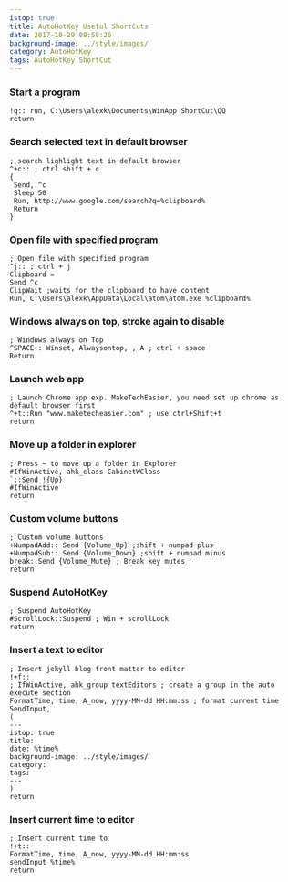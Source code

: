 ```yaml
---
istop: true
title: AutoHotKey Useful ShortCuts
date: 2017-10-29 08:58:26
background-image: ../style/images/
category: AutoHotKey
tags: AutoHotKey ShortCut
---
```


### Start a program
```
!q:: run, C:\Users\alexk\Documents\WinApp ShortCut\QQ
return
```

### Search selected text in default browser
```
; search lighlight text in default browser
^+c:: ; ctrl shift + c
{
 Send, ^c
 Sleep 50
 Run, http://www.google.com/search?q=%clipboard%
 Return
}
```

### Open file with specified program
```
; Open file with specified program
^j:: ; ctrl + j
Clipboard =
Send ^c
ClipWait ;waits for the clipboard to have content
Run, C:\Users\alexk\AppData\Local\atom\atom.exe %clipboard%
```

### Windows always on top, stroke again to disable
```
; Windows always on Top
^SPACE:: Winset, Alwaysontop, , A ; ctrl + space
Return
```

### Launch web app
```
; Launch Chrome app exp. MakeTechEasier, you need set up chrome as default browser first
^+t::Run "www.maketecheasier.com" ; use ctrl+Shift+t
return
```

### Move up a folder in explorer
```
; Press ~ to move up a folder in Explorer
#IfWinActive, ahk_class CabinetWClass
`::Send !{Up}
#IfWinActive
return
```

### Custom volume buttons
```
; Custom volume buttons
+NumpadAdd:: Send {Volume_Up} ;shift + numpad plus
+NumpadSub:: Send {Volume_Down} ;shift + numpad minus
break::Send {Volume_Mute} ; Break key mutes
return
```

### Suspend AutoHotKey
```
; Suspend AutoHotKey
#ScrollLock::Suspend ; Win + scrollLock
return
```

### Insert a text to editor
```
; Insert jekyll blog front matter to editor
!+f::
; IfWinActive, ahk_group textEditors ; create a group in the auto execute section
FormatTime, time, A_now, yyyy-MM-dd HH:mm:ss ; format current time
SendInput,
(
---
istop: true
title:
date: %time%
background-image: ../style/images/
category:
tags:
---
)
return
```

### Insert current time to editor
```
; Insert current time to
!+t::
FormatTime, time, A_now, yyyy-MM-dd HH:mm:ss
sendInput %time%
return
```
